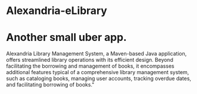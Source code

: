 # Alexandria-eLibrary
# Another small uber app.

Alexandria Library Management System, a Maven-based Java application, offers streamlined library operations with its efficient design. Beyond facilitating the borrowing and management of books, it encompasses additional features typical of a comprehensive library management system, such as cataloging books, managing user accounts, tracking overdue dates, and facilitating borrowing of books."
